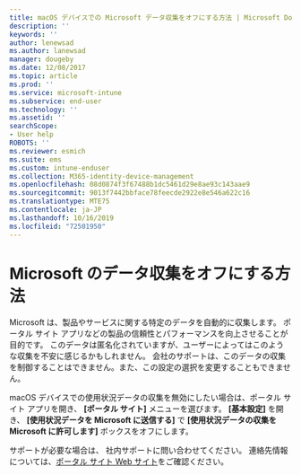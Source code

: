 ```yaml
---
title: macOS デバイスでの Microsoft データ収集をオフにする方法 | Microsoft Docs
description: ''
keywords: ''
author: lenewsad
ms.author: lanewsad
manager: dougeby
ms.date: 12/08/2017
ms.topic: article
ms.prod: ''
ms.service: microsoft-intune
ms.subservice: end-user
ms.technology: ''
ms.assetid: ''
searchScope:
- User help
ROBOTS: ''
ms.reviewer: esmich
ms.suite: ems
ms.custom: intune-enduser
ms.collection: M365-identity-device-management
ms.openlocfilehash: 08d0874f3f67488b1dc5461d29e8ae93c143aae9
ms.sourcegitcommit: 9013f7442bbface78feecde2922e8e546a622c16
ms.translationtype: MTE75
ms.contentlocale: ja-JP
ms.lasthandoff: 10/16/2019
ms.locfileid: "72501950"
---
```

# <a name="how-to-turn-off-microsoft-data-collection"></a>Microsoft のデータ収集をオフにする方法

Microsoft は、製品やサービスに関する特定のデータを自動的に収集します。 ポータル サイト アプリなどの製品の信頼性とパフォーマンスを向上させることが目的です。 このデータは匿名化されていますが、ユーザーによってはこのような収集を不安に感じるかもしれません。 会社のサポートは、このデータの収集を制御することはできません。また、この設定の選択を変更することもできません。

macOS デバイスでの使用状況データの収集を無効にしたい場合は、ポータル サイト アプリを開き、 **[ポータル サイト]** メニューを選びます。 **[基本設定]** を開き、 **[使用状況データを Microsoft に送信する]** で **[使用状況データの収集を Microsoft に許可します]** ボックスをオフにします。

サポートが必要な場合は、 社内サポートに問い合わせてください。 連絡先情報については、[ポータル サイト Web サイト](https://go.microsoft.com/fwlink/?linkid=2010980)をご確認ください。
